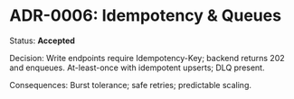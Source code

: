 # ADR-0006: Idempotency & Queues
Status: **Accepted**

Decision: Write endpoints require Idempotency-Key; backend returns 202 and enqueues. At-least-once with idempotent upserts; DLQ present.

Consequences: Burst tolerance; safe retries; predictable scaling.

